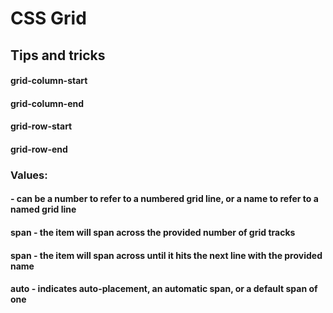 # CSS Grid
## Tips and tricks

#### grid-column-start
#### grid-column-end
#### grid-row-start
#### grid-row-end

### Values:

#### <line> - can be a number to refer to a numbered grid line, or a name to refer to a named grid line
#### span <number> - the item will span across the provided number of grid tracks
#### span <name> - the item will span across until it hits the next line with the provided name
#### auto - indicates auto-placement, an automatic span, or a default span of one

